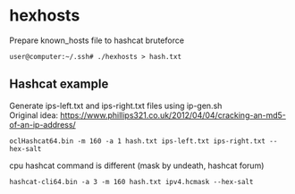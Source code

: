 hexhosts
==============

Prepare known_hosts file to hashcat bruteforce
```
user@computer:~/.ssh# ./hexhosts > hash.txt
```

Hashcat example
--------------
Generate ips-left.txt and ips-right.txt files using ip-gen.sh  
Original idea:
https://www.phillips321.co.uk/2012/04/04/cracking-an-md5-of-an-ip-address/

```
oclHashcat64.bin -m 160 -a 1 hash.txt ips-left.txt ips-right.txt --hex-salt
```
cpu hashcat command is different (mask by undeath, hashcat forum)
```
hashcat-cli64.bin -a 3 -m 160 hash.txt ipv4.hcmask --hex-salt 
```

